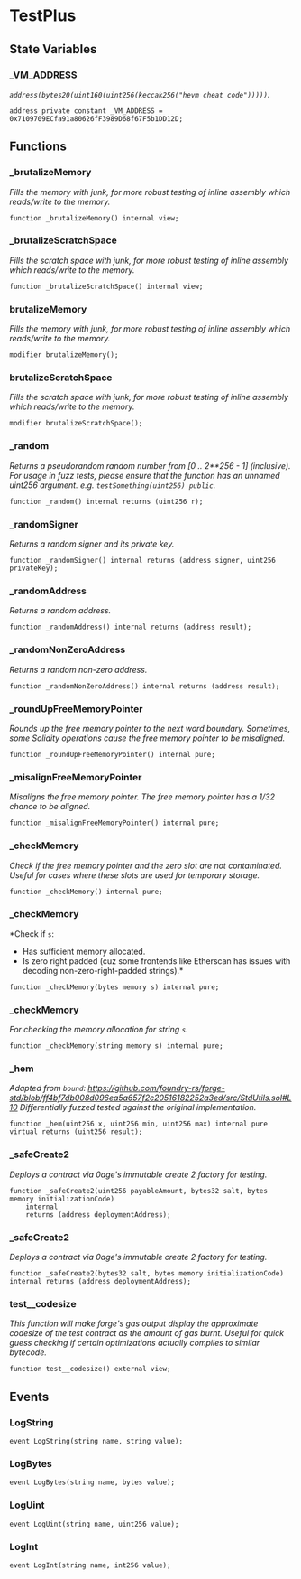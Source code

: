 # TestPlus

## State Variables
### _VM_ADDRESS
*`address(bytes20(uint160(uint256(keccak256("hevm cheat code")))))`.*


```solidity
address private constant _VM_ADDRESS = 0x7109709ECfa91a80626fF3989D68f67F5b1DD12D;
```


## Functions
### _brutalizeMemory

*Fills the memory with junk, for more robust testing of inline assembly
which reads/write to the memory.*


```solidity
function _brutalizeMemory() internal view;
```

### _brutalizeScratchSpace

*Fills the scratch space with junk, for more robust testing of inline assembly
which reads/write to the memory.*


```solidity
function _brutalizeScratchSpace() internal view;
```

### brutalizeMemory

*Fills the memory with junk, for more robust testing of inline assembly
which reads/write to the memory.*


```solidity
modifier brutalizeMemory();
```

### brutalizeScratchSpace

*Fills the scratch space with junk, for more robust testing of inline assembly
which reads/write to the memory.*


```solidity
modifier brutalizeScratchSpace();
```

### _random

*Returns a pseudorandom random number from [0 .. 2**256 - 1] (inclusive).
For usage in fuzz tests, please ensure that the function has an unnamed uint256 argument.
e.g. `testSomething(uint256) public`.*


```solidity
function _random() internal returns (uint256 r);
```

### _randomSigner

*Returns a random signer and its private key.*


```solidity
function _randomSigner() internal returns (address signer, uint256 privateKey);
```

### _randomAddress

*Returns a random address.*


```solidity
function _randomAddress() internal returns (address result);
```

### _randomNonZeroAddress

*Returns a random non-zero address.*


```solidity
function _randomNonZeroAddress() internal returns (address result);
```

### _roundUpFreeMemoryPointer

*Rounds up the free memory pointer to the next word boundary.
Sometimes, some Solidity operations cause the free memory pointer to be misaligned.*


```solidity
function _roundUpFreeMemoryPointer() internal pure;
```

### _misalignFreeMemoryPointer

*Misaligns the free memory pointer.
The free memory pointer has a 1/32 chance to be aligned.*


```solidity
function _misalignFreeMemoryPointer() internal pure;
```

### _checkMemory

*Check if the free memory pointer and the zero slot are not contaminated.
Useful for cases where these slots are used for temporary storage.*


```solidity
function _checkMemory() internal pure;
```

### _checkMemory

*Check if `s`:
- Has sufficient memory allocated.
- Is zero right padded (cuz some frontends like Etherscan has issues
with decoding non-zero-right-padded strings).*


```solidity
function _checkMemory(bytes memory s) internal pure;
```

### _checkMemory

*For checking the memory allocation for string `s`.*


```solidity
function _checkMemory(string memory s) internal pure;
```

### _hem

*Adapted from `bound`:
https://github.com/foundry-rs/forge-std/blob/ff4bf7db008d096ea5a657f2c20516182252a3ed/src/StdUtils.sol#L10
Differentially fuzzed tested against the original implementation.*


```solidity
function _hem(uint256 x, uint256 min, uint256 max) internal pure virtual returns (uint256 result);
```

### _safeCreate2

*Deploys a contract via 0age's immutable create 2 factory for testing.*


```solidity
function _safeCreate2(uint256 payableAmount, bytes32 salt, bytes memory initializationCode)
    internal
    returns (address deploymentAddress);
```

### _safeCreate2

*Deploys a contract via 0age's immutable create 2 factory for testing.*


```solidity
function _safeCreate2(bytes32 salt, bytes memory initializationCode) internal returns (address deploymentAddress);
```

### test__codesize

*This function will make forge's gas output display the approximate codesize of
the test contract as the amount of gas burnt. Useful for quick guess checking if
certain optimizations actually compiles to similar bytecode.*


```solidity
function test__codesize() external view;
```

## Events
### LogString

```solidity
event LogString(string name, string value);
```

### LogBytes

```solidity
event LogBytes(string name, bytes value);
```

### LogUint

```solidity
event LogUint(string name, uint256 value);
```

### LogInt

```solidity
event LogInt(string name, int256 value);
```

